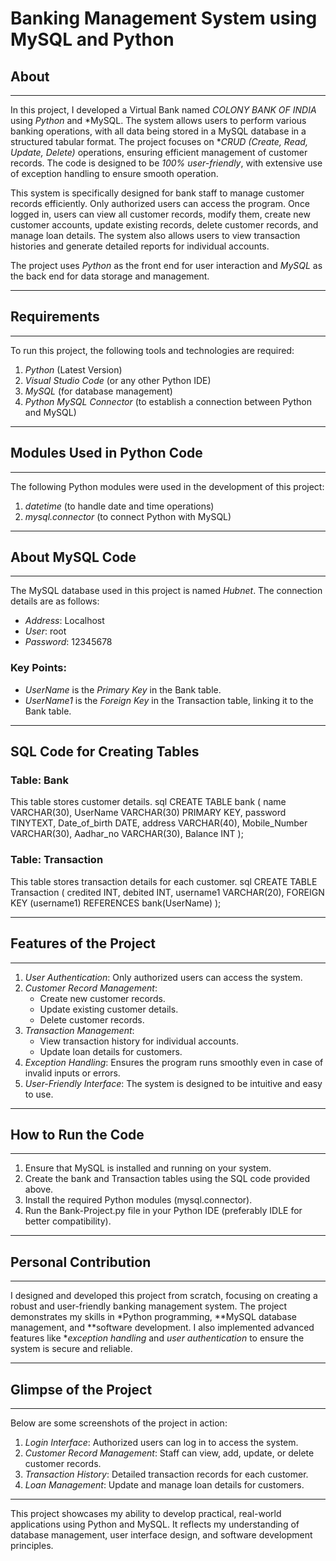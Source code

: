 # Banking Management System using MySQL and Python

## About
__________
In this project, I developed a Virtual Bank named *COLONY BANK OF INDIA* using *Python* and *MySQL. The system allows users to perform various banking operations, with all data being stored in a MySQL database in a structured tabular format. The project focuses on **CRUD (Create, Read, Update, Delete)* operations, ensuring efficient management of customer records. The code is designed to be *100% user-friendly*, with extensive use of exception handling to ensure smooth operation.

This system is specifically designed for bank staff to manage customer records efficiently. Only authorized users can access the program. Once logged in, users can view all customer records, modify them, create new customer accounts, update existing records, delete customer records, and manage loan details. The system also allows users to view transaction histories and generate detailed reports for individual accounts.

The project uses *Python* as the front end for user interaction and *MySQL* as the back end for data storage and management.

---

## Requirements
______________________________ 
To run this project, the following tools and technologies are required:
1. *Python* (Latest Version)
2. *Visual Studio Code* (or any other Python IDE)
3. *MySQL* (for database management)
4. *Python MySQL Connector* (to establish a connection between Python and MySQL)

---

## Modules Used in Python Code
______________________________
The following Python modules were used in the development of this project:
1. *datetime* (to handle date and time operations)
2. *mysql.connector* (to connect Python with MySQL)

---

## About MySQL Code
__________________________
The MySQL database used in this project is named *Hubnet*. The connection details are as follows:
- *Address*: Localhost
- *User*: root
- *Password*: 12345678

### Key Points:
- *UserName* is the *Primary Key* in the Bank table.
- *UserName1* is the *Foreign Key* in the Transaction table, linking it to the Bank table.

---

## SQL Code for Creating Tables

### Table: Bank
This table stores customer details.
sql
CREATE TABLE bank (
    name VARCHAR(30),
    UserName VARCHAR(30) PRIMARY KEY,
    password TINYTEXT,
    Date_of_birth DATE,
    address VARCHAR(40),
    Mobile_Number VARCHAR(30),
    Aadhar_no VARCHAR(30),
    Balance INT
);


### Table: Transaction
This table stores transaction details for each customer.
sql
CREATE TABLE Transaction (
    credited INT,
    debited INT,
    username1 VARCHAR(20),
    FOREIGN KEY (username1) REFERENCES bank(UserName)
);


---

## Features of the Project
______________________________
1. *User Authentication*: Only authorized users can access the system.
2. *Customer Record Management*:
   - Create new customer records.
   - Update existing customer details.
   - Delete customer records.
3. *Transaction Management*:
   - View transaction history for individual accounts.
   - Update loan details for customers.
4. *Exception Handling*: Ensures the program runs smoothly even in case of invalid inputs or errors.
5. *User-Friendly Interface*: The system is designed to be intuitive and easy to use.

---

## How to Run the Code
______________________________
1. Ensure that MySQL is installed and running on your system.
2. Create the bank and Transaction tables using the SQL code provided above.
3. Install the required Python modules (mysql.connector).
4. Run the Bank-Project.py file in your Python IDE (preferably IDLE for better compatibility).

---

## Personal Contribution
______________________________
I designed and developed this project from scratch, focusing on creating a robust and user-friendly banking management system. The project demonstrates my skills in *Python programming, **MySQL database management, and **software development. I also implemented advanced features like **exception handling* and *user authentication* to ensure the system is secure and reliable.

---

## Glimpse of the Project
______________________________
Below are some screenshots of the project in action:
1. *Login Interface*: Authorized users can log in to access the system.
2. *Customer Record Management*: Staff can view, add, update, or delete customer records.
3. *Transaction History*: Detailed transaction records for each customer.
4. *Loan Management*: Update and manage loan details for customers.

---

This project showcases my ability to develop practical, real-world applications using Python and MySQL. It reflects my understanding of database management, user interface design, and software development principles.
